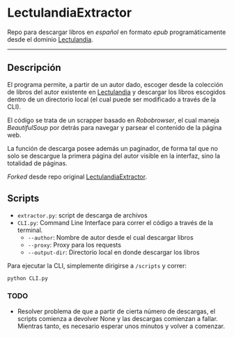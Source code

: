 # LectulandiaExtractor
Repo para descargar libros en *español* en formato *epub* programáticamente desde el dominio [Lectulandia](https://ww3.lectulandia.com/).

---

## Descripción
El programa permite, a partir de un autor dado, escoger desde la colección de libros del autor existente en [Lectulandia](https://ww3.lectulandia.com/) y descargar los libros escogidos dentro de un directorio local (el cual puede ser modificado a través de la CLI).


El código se trata de un scrapper basado en *Robobrowser*, el cual maneja *BeautifulSoup* por detrás para navegar y parsear el contenido de la página web.

La función de descarga posee además un paginador, de forma tal que no solo se descargue la primera página del autor visible en la interfaz, sino la totalidad de páginas.

*Forked* desde repo original [LectulandiaExtractor](https://github.com/Sarrablo/LectulandiaExtractor).

## Scripts
- `extractor.py`: script de descarga de archivos
- `CLI.py`: Command Line Interface para correr el código a través de la terminal.
    - `--author`: Nombre de autor desde el cual descargar libros
    - `--proxy`: Proxy para los requests
    - `--output-dir`: Directorio local en donde descargar los libros

Para ejecutar la CLI, simplemente dirigirse a `/scripts` y correr:
 ```bash
 python CLI.py
 ```

### TODO
-  Resolver problema de que a partir de cierta número de descargas, el scripts comienza a devolver None y las descargas comienzan a fallar. Mientras tanto, es necesario esperar unos minutos y volver a comenzar.